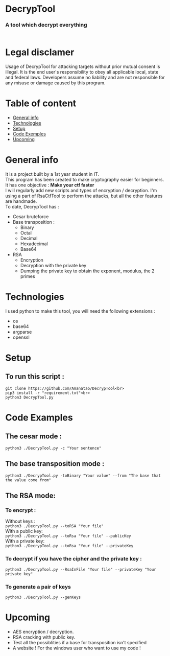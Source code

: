 # DecrypTool
### A tool which decrypt everything<br><br>

# Legal disclamer
Usage of DecrypTool for attacking targets without prior mutual consent is illegal. It is the end user's responsibility to obey all applicable local, state and federal laws. Developers assume no liability and are not responsible for any misuse or damage caused by this program.

# __Table of content__
* [General info](#general-info)
* [Technologies](#technologies)
* [Setup](#setup)
* [Code Exemples](#code-examples)
* [Upcoming](#upcoming)

# __General info__
It is a project built by a 1st year student in IT.<br>
This program has been created to make cryptography easier for beginners. It has one objective :
**Make your ctf faster**<br>
I will regularly add new scripts and types of encryption / decryption.
I'm using a part of RsaCtfTool to perform the attacks, but all the other features are handmade.<br>
To date, DecrypTool has :
* Cesar bruteforce
* Base transposition : 
    * Binary
    * Octal
    * Decimal
    * Hexadecimal
    * Base64
* RSA 
    * Encryption
    * Decryption with the private key
    * Dumping the private key to obtain the exponent, modulus, the 2 primes

# __Technologies__
I used python to make this tool, you will need the following extensions :
* os
* base64
* argparse
* openssl

# __Setup__
## To run this script :
```
git clone https://github.com/Amanatao/DecrypTool<br>
pip3 install -r "requirement.txt"<br>
python3 DecrypTool.py
```

# __Code Examples__
## __The cesar mode :__<br>
`python3 ./DecrypTool.py -c "Your sentence"`

## __The base transposition mode :__ <br>
`python3 ./DecrypTool.py -toBinary "Your value" --from "The base that the value come from"`

## __The RSA mode:__<br>
### **To encrypt :**<br>
Without keys :<br>
`python3 ./DecrypTool.py --toRSA "Your file"`<br>
With a public key:<br>
`python3 ./DecrypTool.py --toRsa "Your file" --publicKey`<br>
With a private key:<br>
`python3 ./DecrypTool.py --toRsa "Your file" --privateKey`<br>

###  **To decrypt if you have the cipher and the private key :**<br>
`python3 ./DecrypTool.py --RsaInFile "Your file" --privateKey "Your private key"`

### **To generate a pair of keys**
`python3 ./DecrypTool.py --genKeys`
# __Upcoming__
* AES encryption / decryption.
* RSA cracking with public key.
* Test all the possiblities if a base for transposition isn't specified
* A website ! For the windows user who want to use my code !
